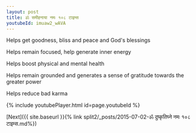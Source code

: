```yaml
---
layout: post
title: ॐ समीहनाया नमः १०८ टाइम्स
youtubeId: imuaw2_wAVA
---
```

 
 
Helps get goodness, bliss and peace and God's blessings
 
Helps remain focused, help generate inner energy 
 
Helps boost physical and mental health 
 
Helps remain grounded and generates a sense of gratitude towards the greater power 
 
Helps reduce bad karma
 
 
 
 


{% include youtubePlayer.html id=page.youtubeId %}
 
[Next]({{ site.baseurl }}{% link  split2/_posts/2015-07-02-ॐ दुष्कृतिघ्ने नमः १०८ टाइम्स.md%})
 
